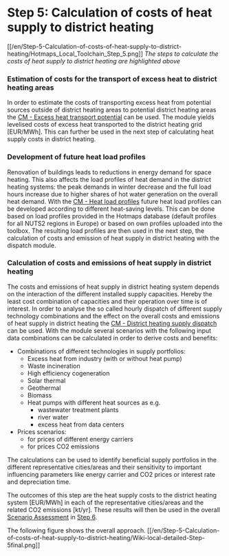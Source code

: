 <h1>Step 5: Calculation of costs of heat supply to district heating</h1>

[[/en/Step-5-Calculation-of-costs-of-heat-supply-to-district-heating/Hotmaps_Local_Toolchain_Step_5.png]]
*The steps to calculate the costs of heat supply to district heating are highlighted above*

### Estimation of costs for the transport of excess heat to district heating areas
In order to estimate the costs of transporting excess heat from potential sources outside of district heating areas to potential district heating areas the [CM - Excess heat transport potential](https://wiki.hotmaps.hevs.ch/en/CM-Excess-heat-transport-potential) can be used. The module yields levelised costs of excess heat transported to the district heating grid [EUR/MWh]. This can further be used in the next step of calculating heat supply costs in district heating.

### Development of future heat load profiles
Renovation of buildings leads to reductions in energy demand for space heating. This also affects the load profiles of heat demand in the district heating systems: the peak demands in winter decrease and the full load hours increase due to higher shares of hot water generation on the overall heat demand. With the [CM - Heat load profiles](https://wiki.hotmaps.hevs.ch/en/CM-Heat-load-profiles) future heat load profiles can be developed according to different heat-saving levels. This can be done based on load profiles provided in the Hotmaps database (default profiles for all NUTS2 regions in Europe) or based on own profiles uploaded into the toolbox. The resulting load profiles are then used in the next step, the calculation of costs and emission of heat supply in district heating with the dispatch module.

### Calculation of costs and emissions of heat supply in district heating

The costs and emissions of heat supply in district heating system depends on the interaction of the different installed supply capacities. Hereby the least cost combination of capacities and their operation over time is of interest. In order to analyse the so called hourly dispatch of different supply technology combinations and the effect on the overall costs and emissions of heat supply in district heating the [CM - District heating supply dispatch](https://wiki.hotmaps.hevs.ch/en/CM-District-heating-supply-dispatch) can be used. With the module several scenarios with the following input data combinations can be calculated in order to derive costs and benefits:

* Combinations of different technologies in supply portfolios:
  * Excess heat from industry (with or without heat pump)
  * Waste incineration
  * High efficiency cogeneration
  * Solar thermal
  * Geothermal
  * Biomass
  * Heat pumps with different heat sources as e.g.
    * wastewater treatment plants
    * river water
    * excess heat from data centers
* Prices scenarios:
  * for prices of different energy carriers 
  * for prices CO2 emissions

The calculations can be used to identify beneficial supply portfolios in the different representative cities/areas and their sensitivity to important influencing parameters like energy carrier and CO2 prices or interest rate and depreciation time.

The outcomes of this step are the heat supply costs to the district heating system [EUR/MWh] in each of the representative cities/areas and the related CO2 emissions [kt/yr]. These results will then be used in the overall [Scenario Assessment](https://wiki.hotmaps.hevs.ch/en/CM-Scenario-assessment) in [Step 6](https://wiki.hotmaps.hevs.ch/en/Step-6-Assessment-of-scenarios-for-entire-heat-demand-and-supply-for-the-selected-area).

The following figure shows the overall approach.
[[/en/Step-5-Calculation-of-costs-of-heat-supply-to-district-heating/Wiki-local-detailed-Step-5final.png]]
